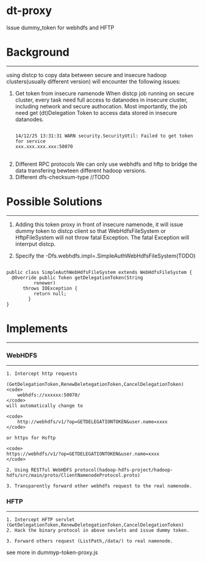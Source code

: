 dt-proxy
===========

Issue dummy_token for webhdfs and HFTP

# Background
**********************

using distcp to copy data between secure and insecure hadoop clusters(usually
        different version) will encounter the following issues:
1. Get token from insecure namenode
   When distcp job running on secure cluster, every task need full access to
   datanodes in insecure cluster, including network and secure authocation. Most
   importantly, the job need get (dt)Delegation Token to access data stored in insecure
   datanodes.
   <pre>
   <code>
   14/12/25 13:31:31 WARN security.SecurityUtil: Failed to get token for service
   xxx.xxx.xxx.xxx:50070
   </code>
   </pre>
2. Different RPC protocols
    We can only use webhdfs and hftp to bridge the data transfering bewteen different hadoop versions.
3. Different dfs-checksum-type
    //TODO
    

# Possible Solutions
*********************

1. Adding this token proxy in front of insecure namenode, it will issue dummy
   token to distcp client so that WebHdfsFileSystem or HftpFileSystem will not
   throw fatal Exception. The fatal Exception will interrput distcp.  

2. Specify the -Dfs.webhdfs.impl=<classpath>.SimpleAuthWebHdfsFileSystem(TODO) 
<p>
<code>
public class SimpleAuthWebHdfsFileSystem extends WebHdfsFileSystem {
  @Override public Token<DelegationTokenIdentifier> getDelegationToken(String
          renewer)
      throws IOException {
          return null;
        }
}
</code>
</p>


# Implements
****************
### WebHDFS
****************

    1. Intercept http requests
    
    (GetDelegationToken,RenewDeletegationToken,CancelDelegationToken)
    <code>
        webhdfs://xxxxxx:50070/
    </code>
    will automatically change to 
    
    <code>
        http://webhdfs/v1/?op=GETDELEGATIONTOKEN&user.name=xxxx
    </code>
    
    or https for Hsftp
    
    <code>
    https://webhdfs/v1/?op=GETDELEGATIONTOKEN&user.name=xxxx
    </code>
    
    2. Using RESTful WebHDFS protocol(hadoop-hdfs-project/hadoop-hdfs/src/main/proto/ClientNamenodeProtocol.proto)
    
    3. Transparently forward other webhdfs request to the real namenode.

### HFTP
***************

    1. Intercept HFTP servlet
    (GetDelegationToken,RenewDeletegationToken,CancelDelegationToken)
    2. Hack the binary protocol in above sevlets and issue dummy token.
    
    3. Forward others request (ListPath,/data/) to real namenode. 


see more in dummyp-token-proxy.js

